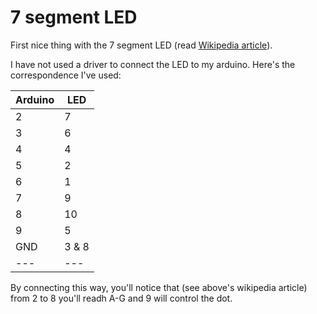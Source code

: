 # 7 segment LED

First nice thing with the 7 segment LED (read [Wikipedia
article](https://duckduckgo.com/l/?kh=-1&uddg=https%3A%2F%2Fen.wikipedia.org%2Fwiki%2FSeven-segment_display)).

I have not used a driver to connect the LED to my arduino. Here's the
correspondence I've used:

| Arduino | LED |
| --- | --- |
|2    | 7 |
|3    | 6 |
|4    | 4 |
|5    | 2 |
|6    | 1 |
|7    | 9 |
|8    | 10 |
|9    | 5 |
|GND  | 3 & 8 |
| --- | --- |

By connecting this way, you'll notice that (see above's wikipedia
article) from 2 to 8 you'll readh A-G and 9 will control the dot.